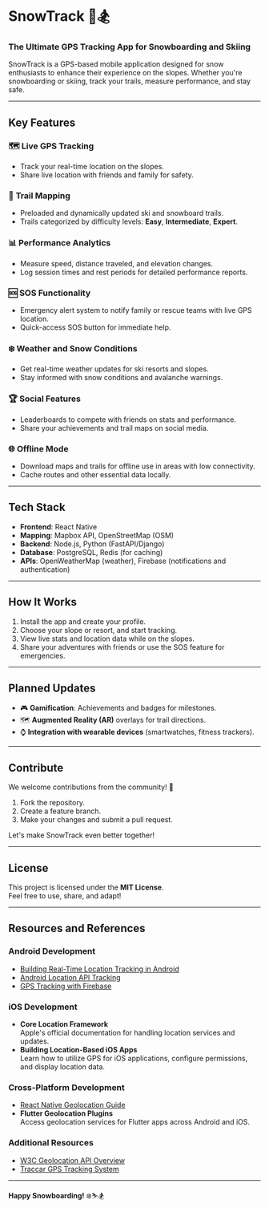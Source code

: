 
# SnowTrack 📍🏂  
### **The Ultimate GPS Tracking App for Snowboarding and Skiing**

SnowTrack is a GPS-based mobile application designed for snow enthusiasts to enhance their experience on the slopes. Whether you're snowboarding or skiing, track your trails, measure performance, and stay safe.

---

## **Key Features**

### 🗺️ **Live GPS Tracking**
- Track your real-time location on the slopes.
- Share live location with friends and family for safety.

### 🎿 **Trail Mapping**
- Preloaded and dynamically updated ski and snowboard trails.
- Trails categorized by difficulty levels: **Easy**, **Intermediate**, **Expert**.

### 📊 **Performance Analytics**
- Measure speed, distance traveled, and elevation changes.
- Log session times and rest periods for detailed performance reports.

### 🆘 **SOS Functionality**
- Emergency alert system to notify family or rescue teams with live GPS location.
- Quick-access SOS button for immediate help.

### ❄️ **Weather and Snow Conditions**
- Get real-time weather updates for ski resorts and slopes.
- Stay informed with snow conditions and avalanche warnings.

### 🏆 **Social Features**
- Leaderboards to compete with friends on stats and performance.
- Share your achievements and trail maps on social media.

### 🌐 **Offline Mode**
- Download maps and trails for offline use in areas with low connectivity.
- Cache routes and other essential data locally.

---

## **Tech Stack**
- **Frontend**: React Native  
- **Mapping**: Mapbox API, OpenStreetMap (OSM)  
- **Backend**: Node.js, Python (FastAPI/Django)  
- **Database**: PostgreSQL, Redis (for caching)  
- **APIs**: OpenWeatherMap (weather), Firebase (notifications and authentication)  

---

## **How It Works**
1. Install the app and create your profile.  
2. Choose your slope or resort, and start tracking.  
3. View live stats and location data while on the slopes.  
4. Share your adventures with friends or use the SOS feature for emergencies.  

---

## **Planned Updates**
- 🎮 **Gamification**: Achievements and badges for milestones.  
- 🗺️ **Augmented Reality (AR)** overlays for trail directions.  
- ⌚ **Integration with wearable devices** (smartwatches, fitness trackers).  

---

## **Contribute**
We welcome contributions from the community! 🚀  
1. Fork the repository.  
2. Create a feature branch.  
3. Make your changes and submit a pull request.  

Let's make SnowTrack even better together!  

---

## **License**
This project is licensed under the **MIT License**.  
Feel free to use, share, and adapt!  

---

## **Resources and References**

### **Android Development**
- [Building Real-Time Location Tracking in Android](https://devblogs.dashwave.io/building-real-time-location-tracking-in-android)  
- [Android Location API Tracking](https://www.digitalocean.com/community/tutorials/android-location-api-tracking-gps)  
- [GPS Tracking with Firebase](https://www.androidauthority.com/create-a-gps-tracking-application-with-firebase-realtime-databse-844343/)  

### **iOS Development**
- **Core Location Framework**  
  Apple's official documentation for handling location services and updates.  
- **Building Location-Based iOS Apps**  
  Learn how to utilize GPS for iOS applications, configure permissions, and display location data.

### **Cross-Platform Development**
- [React Native Geolocation Guide](https://reactnative.dev/docs/geolocation)  
- **Flutter Geolocation Plugins**  
  Access geolocation services for Flutter apps across Android and iOS.

### **Additional Resources**
- [W3C Geolocation API Overview](https://en.wikipedia.org/wiki/W3C_Geolocation_API)  
- [Traccar GPS Tracking System](https://en.wikipedia.org/wiki/Traccar)  

---

**Happy Snowboarding!** ❄️⛷️🏂  

